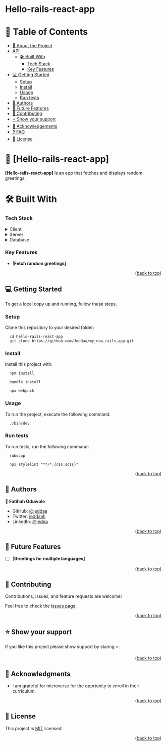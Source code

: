 # Hello-rails-react-app

<a name="readme-top"></a>

# 📗 Table of Contents

- [📖 About the Project](#about-project)
- [API](#api)
  - [🛠 Built With](#built-with)
    - [Tech Stack](#tech-stack)
    - [Key Features](#key-features)
- [💻 Getting Started](#getting-started)
  - [Setup](#setup)
  - [Install](#install)
  - [Usage](#usage)
  - [Run tests](#run-tests)
- [👥 Authors](#authors)
- [🔭 Future Features](#future-features)
- [🤝 Contributing](#contributing)
- [⭐️ Show your support](#support)
- [🙏 Acknowledgements](#acknowledgements)
- [❓ FAQ](#faq)
- [📝 License](#license)
<!-- PROJECT DESCRIPTION -->

# 📖 [Hello-rails-react-app] <a name="about-project"></a>

**[Hello-rails-react-app]** Is an app that fetches and displays random greetings.

# 🛠 Built With <a name="built-with"></a>

### Tech Stack <a name="tech-stack"></a>

<details>
  <summary>Client</summary>
  <ul>
    <li><a href="#">JavaScript</a></li>
    <li><a href="#">React js</a></li>
     <li><a href="#">Readux js</a></li>
  </ul>
</details>

<details>
  <summary>Server</summary>
  <ul>
    <li><a href="#">No Server build yet</a></li>
  </ul>
</details>

<details>
<summary>Database</summary>
  <ul>
    <li><a href="#">Postgresql</a></li>
  </ul>
</details>

<!-- Features -->

### Key Features <a name="key-features"></a>

- **[Fetch random greetings]**

<p align="right">(<a href="#readme-top">back to top</a>)</p>

<!-- GETTING STARTED -->

## 💻 Getting Started <a name="getting-started"></a>

To get a local copy up and running, follow these steps.

### Setup

Clone this repository to your desired folder:

```
  cd hello-rails-react-app
  git clone https://github.com/Jeddaa/my_new_rails_app.git
```

### Install

Install this project with:

```
  npm install
```

```
  bundle install
```

```
  npx webpack
```

### Usage

To run the project, execute the following command:

```
  ./bin/dev
```

### Run tests

To run tests, run the following command:

```
  rubocop
```

```
  npx stylelint "**/*.{css,scss}"
```

<p align="right">(<a href="#readme-top">back to top</a>)</p>

<!-- AUTHORS -->

## 👥 Authors <a name="authors"></a>

👤 **Fatihah Oduwole**

- GitHub: [@jeddaa](https://github.com/jeddaa)
- Twitter: [jeddaah](https://twitter.com/_jeddaah)
- LinkedIn: [@jedda](https://linkedin.com/in/fatihahoduwole)

<p align="right">(<a href="#readme-top">back to top</a>)</p>

<!-- FUTURE FEATURES -->

## 🔭 Future Features <a name="future-features"></a>

- [ ] **[Greetings for multiple languages]**

<p align="right">(<a href="#readme-top">back to top</a>)</p>

<!-- CONTRIBUTING -->

## 🤝 Contributing <a name="contributing"></a>

Contributions, issues, and feature requests are welcome!

Feel free to check the [issues page](https://github.com/Jeddaa/my_new_rails_app/issues).

<p align="right">(<a href="#readme-top">back to top</a>)</p>

<!-- SUPPORT -->

## ⭐️ Show your support <a name="support"></a>

If you like this project please show support by staring ⭐️.

<p align="right">(<a href="#readme-top">back to top</a>)</p>

<!-- ACKNOWLEDGEMENTS -->

## 🙏 Acknowledgments <a name="acknowledgements"></a>

- I am grateful for microverse for the opprtunity to enroll in their curriculum.

<p align="right">(<a href="#readme-top">back to top</a>)</p>

<!-- LICENSE -->

## 📝 License <a name="license"></a>

This project is [MIT](./LICENSE) licensed.

<p align="right">(<a href="#readme-top">back to top</a>)</p>
